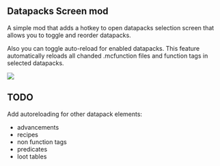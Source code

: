## Datapacks Screen mod
A simple mod that adds a hotkey to open datapacks selection screen that allows you to toggle and reorder datapacks.

Also you can toggle auto-reload for enabled datapacks. This feature automatically reloads all chanded .mcfunction files and function tags in selected datapacks.

![](https://i.imgur.com/6DmsX7O.png)

## TODO
Add autoreloading for other datapack elements:
- advancements
- recipes
- non function tags
- predicates
- loot tables
